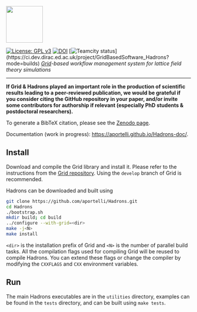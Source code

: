 <img src="graphics/hadrons-icon-title.png" height=100px>

[![License: GPL v3](https://img.shields.io/badge/License-GPLv2-blue.svg)](https://www.gnu.org/licenses/gpl-2.0) [![DOI](https://zenodo.org/badge/DOI/10.5281/zenodo.4063666.svg)](https://doi.org/10.5281/zenodo.4063666)  [![Teamcity status](https://ci.dev.dirac.ed.ac.uk/guestAuth/app/rest/builds/aggregated/strob:(buildType:(affectedProject(id:GridBasedSoftware_Hadrons)),branch:default:true)/statusIcon.svg)](https://ci.dev.dirac.ed.ac.uk/project/GridBasedSoftware_Hadrons?mode=builds)  
_[Grid](https://github.com/paboyle/Grid)-based workflow management system for
lattice field theory simulations_  

---

__If Grid & Hadrons played an important role in the production of scientific results leading to a peer-reviewed publication, we would be grateful if you consider citing the GitHub repository in your paper, and/or invite some contributors for authorship if relevant (especially PhD students & postdoctoral researchers).__

To generate a BibTeX citation, please see the [Zenodo page](https://doi.org/10.5281/zenodo.4063666).

Documentation (work in progress): https://aportelli.github.io/Hadrons-doc/.

## Install
Download and compile the Grid library and install it. Please refer to the
instructions from the [Grid repository](https://github.com/paboyle/Grid). Using
the `develop` branch of Grid is recommended.

Hadrons can be downloaded and built using

``` bash
git clone https://github.com/aportelli/Hadrons.git
cd Hadrons
./bootstrap.sh
mkdir build; cd build
../configure --with-grid=<dir>
make -j<N>
make install
```
`<dir>` is the installation prefix of Grid and `<N>` is the number of parallel
build tasks. All the compilation flags used for compiling Grid will be reused to
compile Hadrons. You can extend these flags or change the compiler by modifying
the `CXXFLAGS` and `CXX` environment variables.

## Run
The main Hadrons executables are in the `utilities` directory, examples can be
found in the `tests` directory, and can be built using `make tests`.
